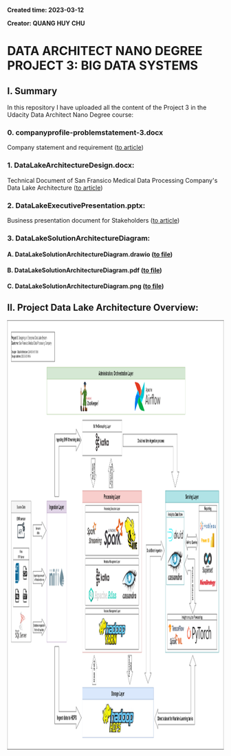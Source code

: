 **Created time: 2023-03-12**

**Creator: QUANG HUY CHU**

# DATA ARCHITECT NANO DEGREE PROJECT 3: BIG DATA SYSTEMS

## I. Summary

In this repository I have uploaded all the content of the Project 3 in the Udacity Data Architect Nano Degree course:

### 0. companyprofile-problemstatement-3.docx
Company statement and requirement ([to article](https://github.com/CQHofsns/Udacity-Data-Architecture/blob/main/3_Big_Data_Systems/companyprofile-problemstatement-3.docx))

### 1. DataLakeArchitectureDesign.docx:
Technical Document of San Fransico Medical Data Processing Company's Data Lake Architecture ([to article](https://github.com/CQHofsns/Udacity-Data-Architecture/blob/main/3_Big_Data_Systems/DataLakeArchitectureDesign.docx))

### 2. DataLakeExecutivePresentation.pptx:
Business presentation document for Stakeholders ([to article](https://github.com/CQHofsns/Udacity-Data-Architecture/blob/main/3_Big_Data_Systems/DataLakeExecutivePresentation.pptx))

### 3. DataLakeSolutionArchitectureDiagram:
#### A. DataLakeSolutionArchitectureDiagram.drawio ([to file](https://github.com/CQHofsns/Udacity-Data-Architecture/blob/main/3_Big_Data_Systems/DataLakeSolutionArchitectureDiagram.drawio))
#### B. DataLakeSolutionArchitectureDiagram.pdf ([to file](https://github.com/CQHofsns/Udacity-Data-Architecture/blob/main/3_Big_Data_Systems/DataLakeSolutionArchitectureDiagram.pdf))
#### C. DataLakeSolutionArchitectureDiagram.png ([to file](https://github.com/CQHofsns/Udacity-Data-Architecture/blob/main/3_Big_Data_Systems/DataLakeSolutionArchitectureDiagram.png))

## II. Project Data Lake Architecture Overview:
<img src="https://github.com/CQHofsns/Udacity-Data-Architecture/blob/main/3_Big_Data_Systems/DataLakeSolutionArchitectureDiagram.png" width="1000" height="1000">
	
